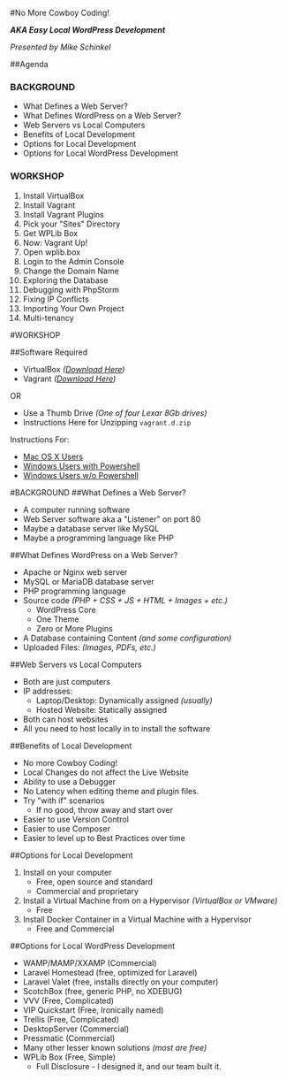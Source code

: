 #No More Cowboy Coding!

**_AKA Easy Local WordPress Development_**

_Presented by Mike Schinkel_

##Agenda
### BACKGROUND
- What Defines a Web Server?
- What Defines WordPress on a Web Server?
- Web Servers vs Local Computers
- Benefits of Local Development
- Options for Local Development
- Options for Local WordPress Development

### WORKSHOP
1. Install VirtualBox
2. Install Vagrant
3. Install Vagrant Plugins
4. Pick your "Sites" Directory
5. Get WPLib Box
6. Now: Vagrant Up!
7. Open wplib.box
8. Login to the Admin Console
9. Change the Domain Name
10. Exploring the Database
11. Debugging with PhpStorm
12. Fixing IP Conflicts
13. Importing Your Own Project
14. Multi-tenancy

	

#WORKSHOP

##Software Required
- VirtualBox _([_Download Here_](virtualbox.org/wiki/Downloads))_
- Vagrant _([_Download Here_](https://www.vagrantup.com/downloads.html))_

OR

- Use a Thumb Drive _(One of four Lexar 8Gb drives)_ 
- Instructions Here for Unzipping `vagrant.d.zip`

Instructions For:

- [Mac OS X Users](mac-os-x-bash.md)
- [Windows Users with Powershell](windows-powershell.md)
- [Windows Users w/o Powershell](windows-cmd.md)


#BACKGROUND
##What Defines a Web Server?
- A computer running software
- Web Server software aka a "Listener" on port 80
- Maybe a database server like MySQL
- Maybe a programming language like PHP		

##What Defines WordPress on a Web Server?
- Apache or Nginx web server
- MySQL or MariaDB database server
- PHP programming language 
- Source code _(PHP + CSS + JS + HTML + Images + etc.)_	
	- WordPress Core 
	- One Theme
	- Zero or More Plugins
- A Database containing Content _(and some configuration)_
- Uploaded Files: _(Images, PDFs, etc.)_

##Web Servers vs Local Computers
- Both are just computers
- IP addresses:
	- Laptop/Desktop: Dynamically assigned _(usually)_
	- Hosted Website: Statically assigned
- Both can host websites
- All you need to host locally in to install the software

##Benefits of Local Development
- No more Cowboy Coding!
- Local Changes do not affect the Live Website
- Ability to use a Debugger
- No Latency when editing theme and plugin files.
- Try "with if" scenarios
	- If no good, throw away and start over
- Easier to use Version Control
- Easier to use Composer
- Easier to level up to Best Practices over time

##Options for Local Development
1. Install on your computer
	- Free, open source and standard
	- Commercial and proprietary
2. Install a Virtual Machine from on a Hypervisor _(VirtualBox or VMware)_
	- Free
3. Install Docker Container in a Virtual Machine with a Hypervisor
	- Free and Commercial

##Options for Local WordPress Development
- WAMP/MAMP/XXAMP (Commercial)
- Laravel Homestead (free, optimized for Laravel)
- Laravel Valet (free, installs directly on your computer)
- ScotchBox (free, generic PHP, no XDEBUG)
- VVV (Free, Complicated)
- VIP Quickstart (Free, Ironically named)
- Trellis (Free, Complicated)
- DesktopServer (Commercial)
- Pressmatic (Commercial)
- Many other lesser known solutions _(most are free)_
- WPLib Box (Free, Simple)
	- Full Disclosure - I designed it, and our team built it.



